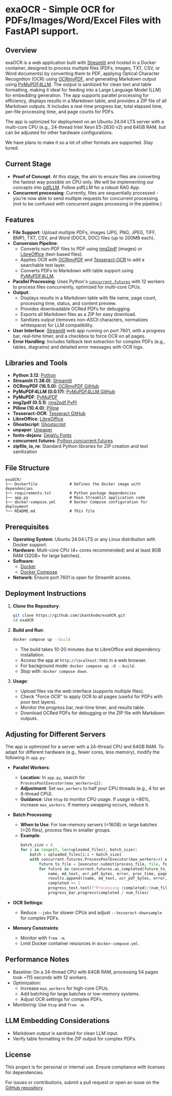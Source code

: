 # exaOCR - Simple OCR for PDFs/Images/Word/Excel Files with FastAPI support.

## Overview

exaOCR is a web application built with [Streamlit](https://streamlit.io/) and hosted in a Docker container, designed to process multiple files (PDFs, images, TXT, CSV, or Word documents) by converting them to PDF, applying Optical Character Recognition (OCR) using [OCRmyPDF](https://github.com/ocrmypdf/OCRmyPDF), and generating Markdown output using [PyMuPDF4LLM](https://github.com/yourusername/PyMuPDF4LLM). The output is sanitized for clean text and table formatting, making it ideal for feeding into a Large Language Model (LLM) for embedding generation. The app supports parallel processing for efficiency, displays results in a Markdown table, and provides a ZIP file of all Markdown outputs. It includes a real-time progress bar, total elapsed time, per-file processing time, and page counts for PDFs.

The app is optimized for deployment on an Ubuntu 24.04 LTS server with a multi-core CPU (e.g., 24-thread Intel Xeon E5-2630 v2) and 64GB RAM, but can be adjusted for other hardware configurations.

We have plans to make it so a lot of other formats are supported. Stay tuned.

## Current Stage

- **Proof of Concept**: At this stage, the aim to ensure files are converting the fastest way possible on CPU only. We will be implementing our concepts into [pdfLLM](https://github.com/ikantkode/pdfLLM). Follow pdfLLM for a robust RAG App.
- **Concurrent processing**: Currently, files are sequentially processed - you're now able to send multiple requests for concurrent processing. (not to be confused with concurrent pages processing in the pipeline.)

## Features

- **File Support**: Upload multiple PDFs, images (JPG, PNG, JPEG, TIFF, BMP), TXT, CSV, and Word (DOCX, DOC) files (up to 200MB each).
- **Conversion Pipeline**:
  - Converts non-PDF files to PDF using [img2pdf](https://pypi.org/project/img2pdf/) (images) or [LibreOffice](https://www.libreoffice.org/) (text-based files).
  - Applies OCR with [OCRmyPDF](https://github.com/ocrmypdf/OCRmyPDF) and [Tesseract-OCR](https://github.com/tesseract-ocr/tesseract) to add a searchable text layer.
  - Converts PDFs to Markdown with table support using [PyMuPDF4LLM](https://github.com/yourusername/PyMuPDF4LLM).
- **Parallel Processing**: Uses Python's [`concurrent.futures`](https://docs.python.org/3/library/concurrent.futures.html) with 12 workers to process files concurrently, optimized for multi-core CPUs.
- **Output**:
  - Displays results in a Markdown table with file name, page count, processing time, status, and content preview.
  - Provides downloadable OCRed PDFs for debugging.
  - Exports all Markdown files as a ZIP for easy download.
  - Sanitizes output (removes non-ASCII characters, normalizes whitespace) for LLM compatibility.
- **User Interface**: [Streamlit](https://streamlit.io/) web app running on port 7601, with a progress bar, real-time timer, and a checkbox to force OCR on all pages.
- **Error Handling**: Includes fallback text extraction for complex PDFs (e.g., tables, diagrams) and detailed error messages with OCR logs.

## Libraries and Tools

- **Python 3.12**: [Python](https://www.python.org/)
- **Streamlit (1.38.0)**: [Streamlit](https://streamlit.io/)
- **OCRmyPDF (16.5.0)**: [OCRmyPDF GitHub](https://github.com/ocrmypdf/OCRmyPDF)
- **PyMuPDF4LLM (0.0.17)**: [PyMuPDF4LLM GitHub](https://github.com/yourusername/PyMuPDF4LLM)
- **PyMuPDF**: [PyMuPDF](https://pymupdf.readthedocs.io/en/latest/)
- **img2pdf (0.5.1)**: [img2pdf PyPI](https://pypi.org/project/img2pdf/)
- **Pillow (10.4.0)**: [Pillow](https://pypi.org/project/Pillow/)
- **Tesseract-OCR**: [Tesseract GitHub](https://github.com/tesseract-ocr/tesseract)
- **LibreOffice**: [LibreOffice](https://www.libreoffice.org/)
- **Ghostscript**: [Ghostscript](https://www.ghostscript.com/)
- **unpaper**: [Unpaper](https://www.flameeyes.eu/projects/unpaper/)
- **fonts-dejavu**: [DejaVu Fonts](https://dejavu-fonts.github.io/)
- **concurrent.futures**: [Python concurrent.futures](https://docs.python.org/3/library/concurrent.futures.html)
- **zipfile, io, re**: Standard Python libraries for ZIP creation and text sanitization

## File Structure

```
exaOCR/
├── Dockerfile              # Defines the Docker image with dependencies
├── requirements.txt        # Python package dependencies
├── app.py                  # Main Streamlit application code
├── docker-compose.yml      # Docker Compose configuration for deployment
└── README.md               # This file
```

## Prerequisites

- **Operating System**: Ubuntu 24.04 LTS or any Linux distribution with Docker support.
- **Hardware**: Multi-core CPU (4+ cores recommended) and at least 8GB RAM (32GB+ for large batches).
- **Software**:
  - [Docker](https://docs.docker.com/get-docker/)
  - [Docker Compose](https://docs.docker.com/compose/install/)
- **Network**: Ensure port 7601 is open for Streamlit access.

## Deployment Instructions

1. **Clone the Repository**:

   ```bash
   git clone https://github.com/ikantkode/exaOCR.git
   cd exaOCR
   ```

2. **Build and Run**:

   ```bash
   docker compose up --build
   ```

   - The build takes 10-20 minutes due to LibreOffice and dependency installation.
   - Access the app at `http://localhost:7601` in a web browser.
   - For background mode: `docker compose up -d --build`.
   - Stop with: `docker compose down`.

3. **Usage**:

   - Upload files via the web interface (supports multiple files).
   - Check "Force OCR" to apply OCR to all pages (useful for PDFs with poor text layers).
   - Monitor the progress bar, real-time timer, and results table.
   - Download OCRed PDFs for debugging or the ZIP file with Markdown outputs.

## Adjusting for Different Servers

The app is optimized for a server with a 24-thread CPU and 64GB RAM. To adapt for different hardware (e.g., fewer cores, less memory), modify the following in `app.py`:

- **Parallel Workers**:

  - **Location**: In `app.py`, search for `ProcessPoolExecutor(max_workers=12)`.
  - **Adjustment**: Set `max_workers` to half your CPU threads (e.g., 4 for an 8-thread CPU).
  - **Guidance**: Use `htop` to monitor CPU usage. If usage is <80%, increase `max_workers`. If memory swapping occurs, reduce it.

- **Batch Processing**:

  - **When to Use**: For low-memory servers (<16GB) or large batches (>20 files), process files in smaller groups.
  - **Example**:
    ```python
    batch_size = 8
    for i in range(0, len(uploaded_files), batch_size):
        batch = uploaded_files[i:i + batch_size]
        with concurrent.futures.ProcessPoolExecutor(max_workers=4) as executor:
            future_to_file = {executor.submit(process_file, file, force_ocr): file for file in batch}
            for future in concurrent.futures.as_completed(future_to_file):
                name, md_text, ocr_pdf_bytes, error, proc_time, page_count = future.result()
                results.append((name, md_text, ocr_pdf_bytes, error, proc_time, page_count))
                completed += 1
                progress_text.text(f"Processing {completed}/{num_files} files...")
                progress_bar.progress(completed / num_files)
    ```

- **OCR Settings**:

  - Reduce `--jobs` for slower CPUs and adjust `--tesseract-downsample` for complex PDFs.

- **Memory Constraints**:

  - Monitor with `free -m`.
  - Limit Docker container resources in `docker-compose.yml`.

## Performance Notes

- Baseline: On a 24-thread CPU with 64GB RAM, processing 54 pages took \~115 seconds with 12 workers.
- Optimization:
  - Increase `max_workers` for high-core CPUs.
  - Add batching for large batches or low-memory systems.
  - Adjust OCR settings for complex PDFs.
- Monitoring: Use `htop` and `free -m`.

## LLM Embedding Considerations

- Markdown output is sanitized for clean LLM input.
- Verify table formatting in the ZIP output for complex PDFs.

## License

This project is for personal or internal use. Ensure compliance with licenses for dependencies.

For issues or contributions, submit a pull request or open an issue on the [GitHub repository](https://github.com/ikantkode/exaOCR).